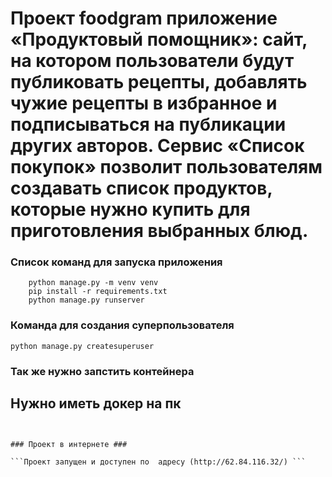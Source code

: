 # Проект foodgram приложение «Продуктовый помощник»: сайт, на котором пользователи будут публиковать рецепты, добавлять чужие рецепты в избранное и подписываться на публикации других авторов. Сервис «Список покупок» позволит пользователям создавать список продуктов, которые нужно купить для приготовления выбранных блюд. #

### Список команд для запуска приложения ###
``` 
    python manage.py -m venv venv 
    pip install -r requirements.txt
    python manage.py runserver

``` 
### Команда для создания суперпользователя ###

```python manage.py createsuperuser ```


### Так же нужно запстить контейнера ###
## Нужно иметь докер на пк ##

``` docker-compose up --build '''


### Проект в интернете ###

```Проект запущен и доступен по  адресу (http://62.84.116.32/) ```


